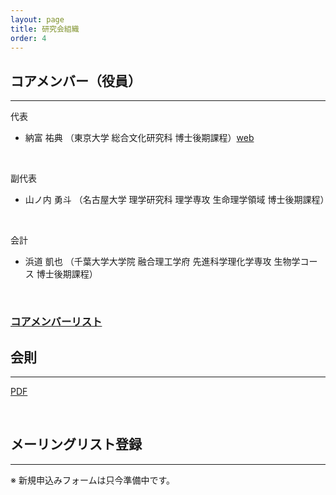```yaml
---
layout: page
title: 研究会組織
order: 4
---
```


## コアメンバー（役員）
***
代表<br>

- 納富 祐典 （東京大学 総合文化研究科 博士後期課程）<a href="https://jpmyrmecol.com/" target="_blank" rel="noopener noreferrer">web</a>
<br>

副代表<br>

- 山ノ内 勇斗 （名古屋大学 理学研究科 理学専攻 生命理学領域 博士後期課程）
<br>

会計<br>

- 浜道 凱也 （千葉大学大学院 融合理工学府 先進科学理化学専攻 生物学コース 博士後期課程）

<br>

### [コアメンバーリスト](/posts/core_members.md)

## 会則
***
<a href="{{ site.baseurl }}/imgs/constitution20250907.pdf" target="_blank" rel="noopener noreferrer">PDF</a>

<br>

## メーリングリスト登録
***

※ 新規申込みフォームは只今準備中です。
